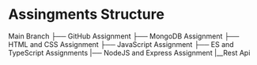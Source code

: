 # Assingments Structure
 Main Branch
   ├── GitHub Assignment
   ├── MongoDB Assignment
   ├── HTML and CSS Assignment
   ├── JavaScript Assignment
   ├── ES and TypeScript Assignments
   |── NodeJS and Express Assignment
   |__Rest Api
